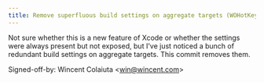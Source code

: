 ```yaml
---
title: Remove superfluous build settings on aggregate targets (WOHotKey, b0678b9)
---
```


Not sure whether this is a new feature of Xcode or whether the settings were always present but not exposed, but I've just noticed a bunch of redundant build settings on aggregate targets. This commit removes them.

Signed-off-by: Wincent Colaiuta &lt;win@wincent.com&gt;
